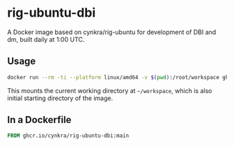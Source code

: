 # rig-ubuntu-dbi

A Docker image based on cynkra/rig-ubuntu for development of DBI and dm, built daily at 1:00 UTC.

## Usage

```sh
docker run --rm -ti --platform linux/amd64 -v $(pwd):/root/workspace ghcr.io/cynkra/rig-ubuntu-dbi:main
```

This mounts the current working directory at `~/workspace`, which is also initial starting directory of the image.

## In a Dockerfile

```dockerfile
FROM ghcr.io/cynkra/rig-ubuntu-dbi:main
```
